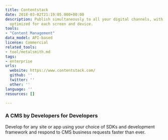 ```yaml
---
title: Contentstack
date: 2018-03-02T21:19:05.000+00:00
description: Publish simultaneously to all your digital channels, with content automatically
  optimized for each screen and device.
tools:
- "Content Management"
data_model: API-based
license: Commercial
related_tools:
- tool/metalsmith.md
tags:
- enterprise
urls:
  website: https://www.contentstack.com/
  github: ''
  twitter: ''
  other: ''
language: ''
resources: []

---
```

### A CMS by Developers for Developers

Develop for any site or app using your choice of SDKs and development framework and respond to CMS business requests faster than ever.
